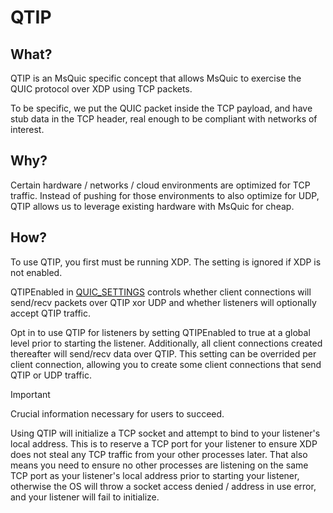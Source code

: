 # QTIP

## What?

QTIP is an MsQuic specific concept that allows MsQuic to exercise the QUIC protocol over XDP using TCP packets.

To be specific, we put the QUIC packet inside the TCP payload,
and have stub data in the TCP header, real enough to be compliant with networks of interest.

## Why?

Certain hardware / networks / cloud environments are optimized for TCP traffic. Instead of pushing for those environments to also optimize for UDP, QTIP allows us to leverage existing hardware with MsQuic for cheap.

## How?

To use QTIP, you first must be running XDP. The setting is ignored if XDP is not enabled.

QTIPEnabled in [QUIC_SETTINGS](./api/QUIC_SETTINGS.md) controls whether client connections will send/recv packets over QTIP xor UDP and whether listeners will optionally accept QTIP traffic.

Opt in to use QTIP for listeners by setting QTIPEnabled to true at a global level prior to starting the listener. Additionally, all client connections created thereafter will send/recv data over QTIP.
This setting can be overrided per client connection, allowing you to create some client connections that send QTIP or UDP traffic.

> [!IMPORTANT]
> Crucial information necessary for users to succeed.

Using QTIP will initialize a TCP socket and attempt to bind to your listener's local address. This is to reserve a TCP port for your listener to ensure
XDP does not steal any TCP traffic from your other processes later. That also means you need to ensure no other processes are listening on the same TCP port as your listener's local address prior
to starting your listener, otherwise the OS will throw a socket access denied / address in use error,
and your listener will fail to initialize.
